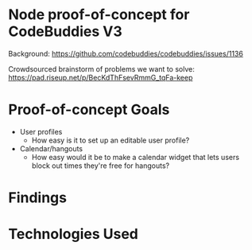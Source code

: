 # Node proof-of-concept for CodeBuddies V3

Background: https://github.com/codebuddies/codebuddies/issues/1136

Crowdsourced brainstorm of problems we want to solve: https://pad.riseup.net/p/BecKdThFsevRmmG_tqFa-keep

# Proof-of-concept Goals
- User profiles
  - How easy is it to set up an editable user profile?
- Calendar/hangouts
  - How easy would it be to make a calendar widget that lets users block out times they're free for hangouts?

# Findings

# Technologies Used

